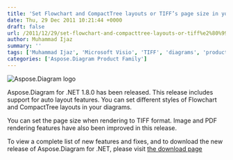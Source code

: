 ```yaml
---
title: 'Set Flowchart and CompactTree layouts or TIFF’s page size in your diagrams'
date: Thu, 29 Dec 2011 10:21:44 +0000
draft: false
url: /2011/12/29/set-flowchart-and-compacttree-layouts-or-tiff%e2%80%99s-page-size-in-your-diagrams/
author: Muhammad Ijaz
summary: ''
tags: ['Muhammad Ijaz', 'Microsoft Visio', 'TIFF', 'diagrams', 'product release']
categories: ['Aspose.Diagram Product Family']
---
```


![Aspose.Diagram logo][1]

Aspose.Diagram for .NET 1.8.0 has been released. This release includes support for auto layout features. You can set different styles of Flowchart and CompactTree layouts in your diagrams.

You can set the page size when rendering to TIFF format. Image and PDF rendering features have also been improved in this release.

To view a complete list of new features and fixes, and to download the new release of Aspose.Diagram for .NET, please visit [the download page][2]




[1]: http://www.aspose.com/Images/aspose.diagram-logo2.jpg
[2]: http://www.aspose.com/community/files/51/.net-components/aspose.diagram-for-.net/default.aspx




